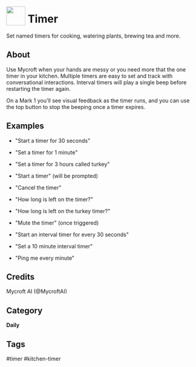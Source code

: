 # <img src='https://raw.githack.com/FortAwesome/Font-Awesome/master/svgs/solid/stopwatch.svg' card_color='#40DBB0' width='50' height='50' style='vertical-align:bottom'/> Timer
Set named timers for cooking, watering plants, brewing tea and more. 

## About 
Use Mycroft when your hands are messy or you need more that the one timer in your kitchen.  Multiple timers are easy to set and track with conversational interactions.  Interval timers will play a single beep before restarting the timer again.

On a Mark 1 you'll see visual feedback as the timer runs, and you can use
the top button to stop the beeping once a timer expires.

## Examples 
* "Start a timer for 30 seconds"
* "Set a timer for 1 minute"
* "Set a timer for 3 hours called turkey"
* "Start a timer" (will be prompted)
* "Cancel the timer"
* "How long is left on the timer?"
* "How long is left on the turkey timer?"
* "Mute the timer" (once triggered)

* "Start an interval timer for every 30 seconds"
* "Set a 10 minute interval timer"
* "Ping me every minute"

## Credits 
Mycroft AI (@MycroftAI)

## Category
**Daily**

## Tags
#timer
#kitchen-timer
